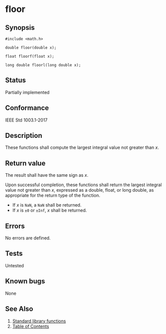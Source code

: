 # floor

## Synopsis

`#include <math.h>`

`double floor(double x);`

`float floorf(float x);`

`long double floorl(long double x);`

## Status

Partially implemented

## Conformance

IEEE Std 1003.1-2017

## Description

These functions shall compute the largest integral value not greater than _x_.

## Return value

The result shall have the same sign as _x_.

Upon successful completion, these functions shall return the largest integral value not greater than _x_, expressed as a
double, float, or long double, as appropriate for the return type of the function.

* If _x_ is `NaN`, a `NaN` shall be returned.
* If _x_ is `±0` or `±Inf`, _x_ shall be returned.

## Errors

No errors are defined.

## Tests

Untested

## Known bugs

None

## See Also

1. [Standard library functions](../README.md)
2. [Table of Contents](../../../README.md)
